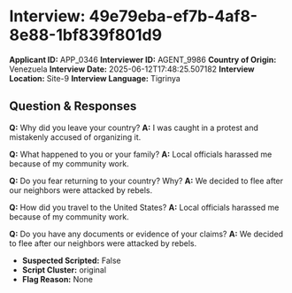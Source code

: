 # Interview: 49e79eba-ef7b-4af8-8e88-1bf839f801d9
**Applicant ID:** APP_0346
**Interviewer ID:** AGENT_9986
**Country of Origin:** Venezuela
**Interview Date:** 2025-06-12T17:48:25.507182
**Interview Location:** Site-9
**Interview Language:** Tigrinya

## Question & Responses

**Q:** Why did you leave your country?
**A:** I was caught in a protest and mistakenly accused of organizing it.

**Q:** What happened to you or your family?
**A:** Local officials harassed me because of my community work.

**Q:** Do you fear returning to your country? Why?
**A:** We decided to flee after our neighbors were attacked by rebels.

**Q:** How did you travel to the United States?
**A:** Local officials harassed me because of my community work.

**Q:** Do you have any documents or evidence of your claims?
**A:** We decided to flee after our neighbors were attacked by rebels.

- **Suspected Scripted:** False
- **Script Cluster:** original
- **Flag Reason:** None